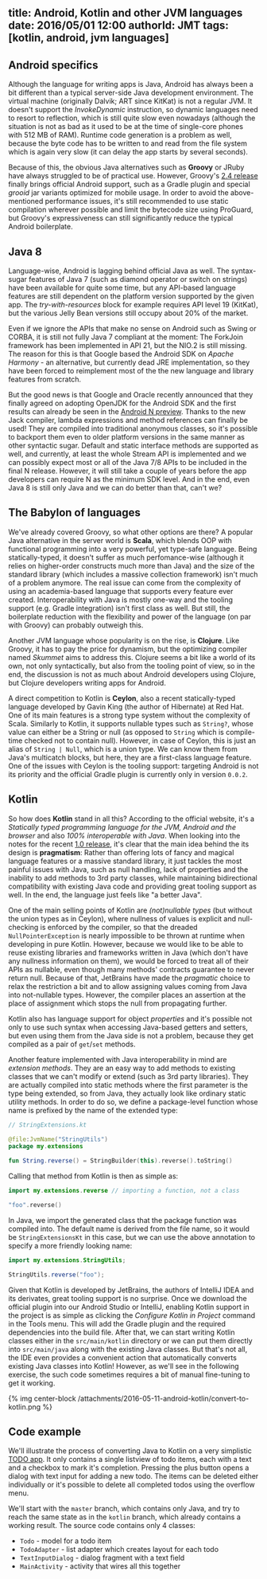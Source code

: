 title: Android, Kotlin and other JVM languages
date: 2016/05/01 12:00
authorId: JMT
tags: [kotlin, android, jvm languages]
---

<!-- more -->

Android specifics
-----------------

Although the language for writing apps is Java, Android has always been a bit different than a typical server-side Java development environment. The virtual machine (originally Dalvik; ART since KitKat) is not a regular JVM. It doesn't support the *InvokeDynamic* instruction, so dynamic languages need to resort to reflection, which is still quite slow even nowadays (although the situation is not as bad as it used to be at the time of single-core phones with 512 MB of RAM). Runtime code generation is a problem as well, because the byte code has to be written to and read from the file system which is again very slow (it can delay the app starts by several seconds).

Because of this, the obvious Java alternatives such as **Groovy** or JRuby have always struggled to be of practical use. However, Groovy's [2.4 release](http://groovy-lang.org/releasenotes/groovy-2.4.html) finally brings official Android support, such as a Gradle plugin and special *grooid* jar variants optimized for mobile usage. In order to avoid the above-mentioned performance issues, it's still recommended to use static compilation wherever possible and limit the bytecode size using ProGuard, but Groovy's expressiveness can still significantly reduce the typical Android boilerplate.

Java 8
------

Language-wise, Android is lagging behind official Java as well. The syntax-sugar features of Java 7 (such as diamond operator or switch on strings) have been available for quite some time, but any API-based language features are still dependent on the platform version supported by the given app. The *try-with-resources* block for example requires API level 19 (KitKat), but the various Jelly Bean versions still occupy about 20% of the market.

Even if we ignore the APIs that make no sense on Android such as Swing or CORBA, it is still not fully Java 7 compliant at the moment: The ForkJoin framework has been implemented in API 21, but the NIO.2 is still missing. The reason for this is that Google based the Android SDK on *Apache Harmony* - an alternative, but currently dead JRE implementation, so they have been forced to reimplement most of the the new language and library features from scratch.

But the good news is that Google and Oracle recently announced that they finally agreed on adopting OpenJDK for the Android SDK and the first results can already be seen in the [Android N preview](http://developer.android.com/preview/j8-jack.html). Thanks to the new Jack compiler, lambda expressions and method references can finally be used! They are compiled into traditional anonymous classes, so it's possible to backport them even to older platform versions in the same manner as other syntactic sugar. Default and static interface methods are supported as well, and currently, at least the whole Stream API is implemented and we can possibly expect most or all of the Java 7/8 APIs to be included in the final N release. However, it will still take a couple of years before the app developers can require N as the minimum SDK level. And in the end, even Java 8 is still only Java and we can do better than that, can't we?

The Babylon of languages
------------------------

We've already covered Groovy, so what other options are there? A popular Java alternative in the server world is **Scala**, which blends OOP with functional programming into a very powerful, yet type-safe language. Being statically-typed, it doesn't suffer as much perfomance-wise (although it relies on higher-order constructs much more than Java) and the size of the standard library (which includes a massive collection framework) isn't much of a problem anymore. The real issue can come from the complexity of using an academia-based language that supports every feature ever created. Interoperability with Java is mostly one-way and the tooling support (e.g. Gradle integration) isn't first class as well. But still, the boilerplate reduction with the flexibility and power of the language (on par with Groovy) can probably outweigh this.

Another JVM language whose popularity is on the rise, is **Clojure**. Like Groovy, it has to pay the price for dynamism, but the optimizing compiler named *Skummet* aims to address this. Clojure seems a bit like a world of its own, not only syntactically, but also from the tooling point of view, so in the end, the discussion is not as much about Android developers using Clojure, but Clojure developers writing apps for Android.

A direct competition to Kotlin is **Ceylon**, also a recent statically-typed language developed by Gavin King (the author of Hibernate) at Red Hat. One of its main features is a strong type system without the complexity of Scala. Similarly to Kotlin, it supports nullable types such as `String?`, whose value can either be a String or null (as opposed to `String` which is compile-time checked not to contain null). However, in case of Ceylon, this is just an alias of `String | Null`, which is a union type. We can know them from Java's multicatch blocks, but here, they are a first-class language feature. One of the issues with Ceylon is the tooling support: targeting Android is not its priority and the official Gradle plugin is currently only in version `0.0.2`.

Kotlin
------

So how does **Kotlin** stand in all this? According to the official website, it's a *Statically typed programming language for the JVM, Android and the browser* and also *100% interoperable with Java*.  When looking into the notes for the recent [1.0 release](https://blog.jetbrains.com/kotlin/2016/02/kotlin-1-0-released-pragmatic-language-for-jvm-and-android/), it's clear that the main idea behind the its design is **pragmatism**: Rather than offering lots of fancy and magical language features or a massive standard library, it just tackles the most painful issues with Java, such as null handling, lack of properties and the inability to add methods to 3rd party classes, while maintaining bidirectional compatibility with existing Java code and providing great tooling support as well. In the end, the language just feels like "a better Java".

One of the main selling points of Kotlin are *(not)nullable types* (but without the union types as in Ceylon), where nullness of values is explicit and null-checking is enforced by the compiler, so that the dreaded `NullPointerException` is nearly impossible to be thrown at runtime when developing in pure Kotlin. However, because we would like to be able to reuse existing libraries and frameworks written in Java (which don't have any nullness information on them), we would be forced to treat all of their APIs as nullable, even though many methods' contracts guarantee to never return null. Because of that, JetBrains have made the *pragmatic* choice to relax the restriction a bit and to allow assigning values coming from Java into not-nullable types. However, the compiler places an assertion at the place of assignment which stops the null from propagating further.

Kotlin also has language support for object *properties* and it's possible not only to use such syntax when accessing Java-based getters and setters, but even using them from the Java side is not a problem, because they get compiled as a pair of `get`/`set` methods.

Another feature implemented with Java interoperability in mind are *extension methods*. They are an easy way to add methods to existing classes that we can't modify or extend (such as 3rd party libraries). They are actually compiled into static methods where the first parameter is the type being extended, so from Java, they actually look like ordinary static utility methods. In order to do so, we define a package-level function whose name is prefixed by the name of the extended type:

```kotlin
// StringExtensions.kt

@file:JvmName("StringUtils")
package my.extensions

fun String.reverse() = StringBuilder(this).reverse().toString()
```

Calling that method from Kotlin is then as simple as:

```kotlin
import my.extensions.reverse // importing a function, not a class

"foo".reverse()
```

In Java, we import the generated class that the package function was compiled into. The default name is derived from the file name, so it would be `StringExtensionsKt` in this case, but we can use the above annotation to specify a more friendly looking name:

```java
import my.extensions.StringUtils;

StringUtils.reverse("foo");
```

Given that Kotlin is developed by JetBrains, the authors of IntelliJ IDEA and its derivates, great tooling support is no surprise. Once we download the official plugin into our Android Studio or IntelliJ, enabling Kotlin support in the project is as simple as clicking the *Configure Kotlin in Project* command in the Tools menu. This will add the Gradle plugin and the required dependencies into the build file. After that, we can start writing Kotlin classes either in the `src/main/kotlin` directory or we can put them directly into `src/main/java` along with the existing Java classes. But that's not all, the IDE even provides a convenient action that automatically converts existing Java classes into Kotlin! However, as we'll see in the following exercise, the such code sometimes requires a bit of manual fine-tuning to get it working.

{% img center-block /attachments/2016-05-11-android-kotlin/convert-to-kotlin.png %}

Code example
------------

We'll illustrate the process of converting Java to Kotlin on a very simplistic [TODO app](https://github.com/natix643/kotlin-todo). It only contains a single listview of todo items, each with a text and a checkbox to mark it's completion. Pressing the plus button opens a dialog with text input for adding a new todo. The items can be deleted either individually or it's possible to delete all completed todos using the overflow menu.

We'll start with the `master` branch, which contains only Java, and try to reach the same state as in the `kotlin` branch, which already contains a working result. The source code contains only 4 classes:
 - `Todo` - model for a todo item
 - `TodoAdapter` - list adapter which creates layout for each todo
 - `TextInputDialog` - dialog fragment with a text field
 - `MainActivity` - activity that wires all this together
 
